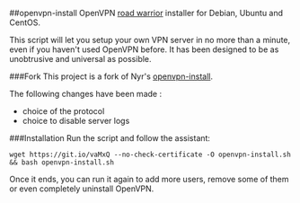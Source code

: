 ##openvpn-install
OpenVPN [road warrior](http://en.wikipedia.org/wiki/Road_warrior_%28computing%29) installer for Debian, Ubuntu and CentOS.

This script will let you setup your own VPN server in no more than a minute, even if you haven't used OpenVPN before. It has been designed to be as unobtrusive and universal as possible.

###Fork
This project is a fork of Nyr's [openvpn-install](https://github.com/Nyr/openvpn-install).

The following changes have been made :
- choice of the protocol
- choice to disable server logs

###Installation
Run the script and follow the assistant:

`wget https://git.io/vaMxQ --no-check-certificate -O openvpn-install.sh && bash openvpn-install.sh`

Once it ends, you can run it again to add more users, remove some of them or even completely uninstall OpenVPN.
